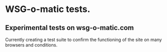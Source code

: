 # WSG-o-matic tests.

## Experimental tests on wsg-o-matic.com

Currently creating a test suite to confirm the functioning of the site on many browsers and conditions.




